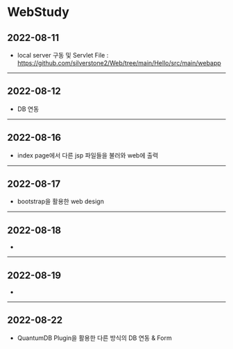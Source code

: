 # WebStudy
## 2022-08-11
- local server 구동 및 Servlet
  File : https://github.com/silverstone2/Web/tree/main/Hello/src/main/webapp
-----------------------------------------
## 2022-08-12
- DB 연동
-----------------------------------------
## 2022-08-16
- index page에서 다른 jsp 파일들을 불러와 web에 출력
-----------------------------------------
## 2022-08-17
- bootstrap을 활용한 web design
-----------------------------------------
## 2022-08-18
- 
-----------------------------------------
## 2022-08-19
- 
-----------------------------------------
## 2022-08-22
- QuantumDB Plugin을 활용한 다른 방식의 DB 연동 & Form 
